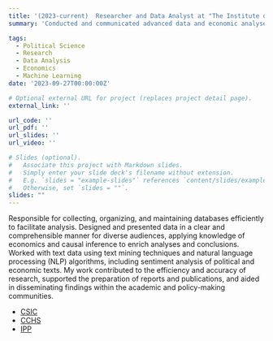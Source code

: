 ```yaml
---
title: '(2023-current)  Researcher and Data Analyst at "The Institute of Public Policies and Goods - CSIC"'
summary: 'Conducted and communicated advanced data and economic analyses, leveraging causal inference and NLP techniques to support research efficiency and dissemination in academic and policy-making contexts'

tags:
  - Political Science
  - Research
  - Data Analysis
  - Economics
  - Machine Learning
date: '2023-09-27T00:00:00Z'

# Optional external URL for project (replaces project detail page).
external_link: ''

url_code: ''
url_pdf: ''
url_slides: ''
url_video: ''

# Slides (optional).
#   Associate this project with Markdown slides.
#   Simply enter your slide deck's filename without extension.
#   E.g. `slides = "example-slides"` references `content/slides/example-slides.md`.
#   Otherwise, set `slides = ""`.
slides: ""
---
```


Responsible for collecting, organizing, and maintaining databases efficiently to facilitate analysis. Designed and presented data in a clear and comprehensible manner for diverse audiences, applying knowledge of economics and causal inference to enrich analyses and conclusions. Worked with text data using text mining techniques and natural language processing (NLP) algorithms, including sentiment analysis of political and economic texts. My work contributed to the efficiency and accuracy of research, supported the preparation of reports and publications, and aided in disseminating findings within the academic and policy-making communities.

- [CSIC](https://www.csic.es/es)
- [CCHS](https://www.ilc.csic.es/es)
- [IPP](https://ipp.csic.es/es)